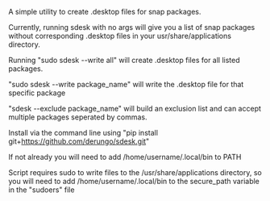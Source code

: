 A simple utility to create .desktop files for snap packages.

Currently, running sdesk with no args will give you a list of snap packages without corresponding .desktop files in your usr/share/applications directory.

Running "sudo sdesk --write all" will create .desktop files for all listed packages.

"sudo sdesk --write package_name" will write the .desktop file for that specific package

"sdesk --exclude package_name" will build an exclusion list and can accept multiple packages seperated by commas. 

Install via the command line using "pip install git+https://github.com/derungo/sdesk.git"

If not already you will need to add /home/username/.local/bin to PATH

Script requires sudo to write files to the /usr/share/applications directory, so you will need to add /home/username/.local/bin to the secure_path variable in the "sudoers" file